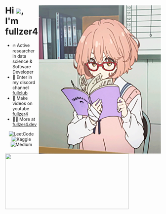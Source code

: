 <div>
  <img align="right" height="480em" src="./github.gif"/>
  <h1 align="left">Hi <img src="https://raw.githubusercontent.com/kaueMarques/kaueMarques/master/hi.gif" height="30px">, I'm fullzer4  </h1>
</div>

- 🔥 Active researcher in data science & Software Developer
- 🥵 Enter in my discord channel [fullclub]()
- 🥱 Make videos on youtube [fullzer4](https://fullzer4.dev)
- 👨‍💻 More at [fullzer4.dev](https://fullzer4.dev)

<img align="left" height="180em" width="400px" src="https://github-readme-stats.vercel.app/api?username=fullzer4&show_icons=true&theme=react&include_all_commits=true&count_private=true&hide_border=true"/>

<div align="center">

  ![LeetCode](https://img.shields.io/badge/LeetCode-000000?style=for-the-badge&logo=LeetCode&logoColor=#d16c06)&nbsp;
  ![Kaggle](https://img.shields.io/badge/Kaggle-035a7d?style=for-the-badge&logo=kaggle&logoColor=white)&nbsp;
  ![Medium](https://img.shields.io/badge/Medium-12100E?style=for-the-badge&logo=medium&logoColor=white)&nbsp;
  
</div>
